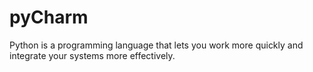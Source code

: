 # pyCharm
Python is a programming language that lets you work more quickly and integrate your systems more effectively.
